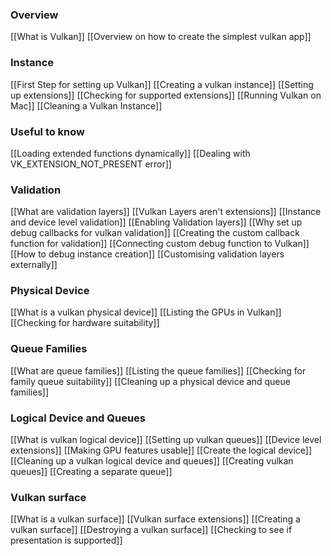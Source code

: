 ### Overview
[[What is Vulkan]]
[[Overview on how to create the simplest vulkan app]]
### Instance
[[First Step for setting up Vulkan]]
[[Creating a vulkan instance]]
[[Setting up extensions]]
[[Checking for supported extensions]]
[[Running Vulkan on Mac]]
[[Cleaning a Vulkan Instance]]
### Useful to know
[[Loading extended functions dynamically]]
[[Dealing with VK_EXTENSION_NOT_PRESENT error]]
### Validation
[[What are validation layers]]
[[Vulkan Layers aren't extensions]]
[[Instance and device level validation]]
[[Enabling Validation layers]]
[[Why set up debug callbacks for vulkan validation]]
[[Creating the custom callback function for validation]]
[[Connecting custom debug function to Vulkan]]
[[How to debug instance creation]]
[[Customising validation layers externally]]
### Physical Device
[[What is a vulkan physical device]]
[[Listing the GPUs in Vulkan]]
[[Checking for hardware suitability]]
### Queue Families
[[What are queue families]]
[[Listing the queue families]]
[[Checking for family queue suitability]]
[[Cleaning up a physical device and queue families]]
### Logical Device and Queues
[[What is vulkan logical device]]
[[Setting up vulkan queues]]
[[Device level extensions]]
[[Making GPU features usable]]
[[Create the logical device]]
[[Cleaning up a vulkan logical device and queues]]
[[Creating vulkan queues]]
[[Creating a separate queue]]
### Vulkan surface
[[What is a vulkan surface]]
[[Vulkan surface extensions]]
[[Creating a vulkan surface]]
[[Destroying a vulkan surface]]
[[Checking to see if presentation is supported]]
